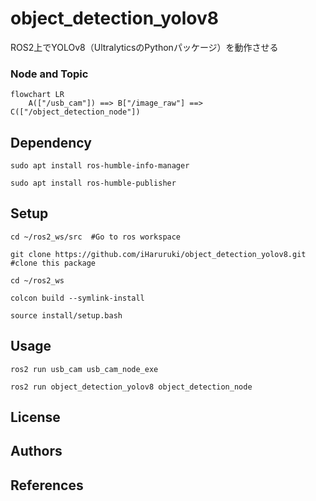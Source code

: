 # object_detection_yolov8
ROS2上でYOLOv8（UltralyticsのPythonパッケージ）を動作させる
### Node and Topic
```mermaid
flowchart LR
    A(["/usb_cam"]) ==> B["/image_raw"] ==> C(["/object_detection_node"])
```
## Dependency
    sudo apt install ros-humble-info-manager

    sudo apt install ros-humble-publisher

## Setup
    cd ~/ros2_ws/src  #Go to ros workspace

    git clone https://github.com/iHaruruki/object_detection_yolov8.git #clone this package

    cd ~/ros2_ws

    colcon build --symlink-install

    source install/setup.bash

## Usage
    ros2 run usb_cam usb_cam_node_exe

    ros2 run object_detection_yolov8 object_detection_node

## License
## Authors
## References
